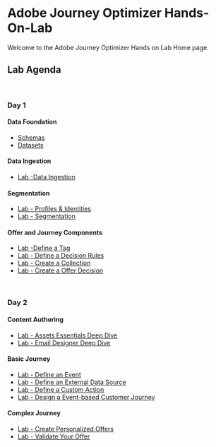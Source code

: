 # Adobe Journey Optimizer Hands-On-Lab

Welcome to the Adobe Journey Optimizer Hands on Lab Home page.

## Lab Agenda

&nbsp;

### Day 1

#### Data Foundation

- [Schemas](Foundations/Schemas.md)
- [Datasets](Foundations/Datasets.md)

#### Data Ingestion

- [Lab -Data Ingestion](Foundations/Ingestion.md)

#### Segmentation

- [Lab - Profiles & Identities ](Foundations/Profiles.md)
- [Lab - Segmentation](Foundations/Segments.md)

#### Offer and Journey Components

- [Lab -Define a Tag](Offer%20Decisioning%20Engine/Exercise1-Tags.md)
- [Lab - Define a Decision Rules](Offer%20Decisioning%20Engine/Exercise3-DecisionRules.md)
- [Lab - Create a Collection](Offer%20Decisioning%20Engine/Exercise6-Collections.md)
- [Lab - Create a Offer Decision](Offer%20Decisioning%20Engine/Exercise7-OfferActivity.md)

&nbsp;

### Day 2

#### Content Authoring

- [Lab - Assets Essentials Deep Dive](Content%20Authoring/Assets%20Essentials%20Deep%20Dive.md)
- [Lab - Email Designer Deep Dive](Content%20Authoring/Email%20Designer%20Deep%20Dive.md)

#### Basic Journey

- [Lab - Define an Event](Journey%20Orchestration/Exercise1-Events.md)
- [Lab - Define an External Data Source](Journey%20Orchestration/Exercise2-DataSources.md)
- [Lab - Define a Custom Action](Journey%20Orchestration/Exercise3-Action.md)
- [Lab - Design a Event-based Customer Journey](Journey%20Orchestration/Exercise4-Journey.md)

#### Complex Journey

- [Lab - Create Personalized Offers](Exercise4-PersonalizedOffers.md)
- [Lab - Validate Your Offer ](Offer%20Decisioning%20Engine/Exercise8-ValidateOffer.md)
